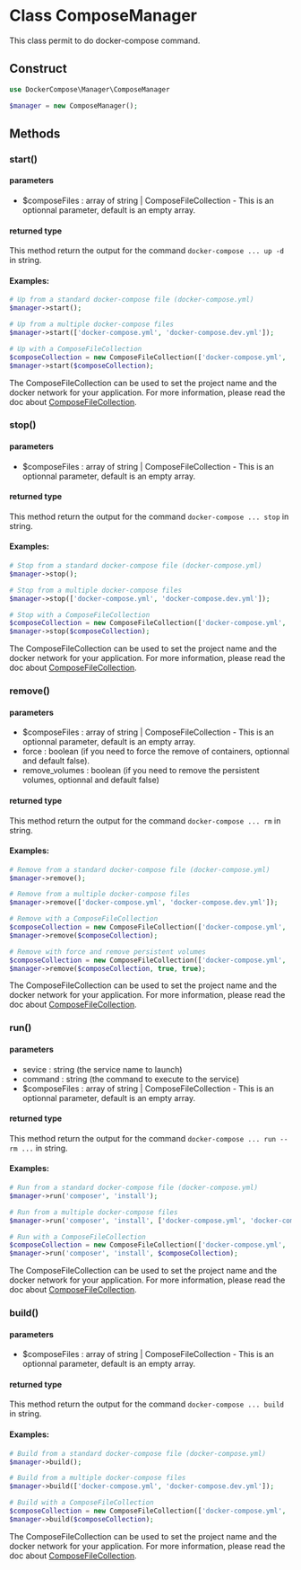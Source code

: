 # Class ComposeManager

This class permit to do docker-compose command.

## Construct

```php
use DockerCompose\Manager\ComposeManager

$manager = new ComposeManager();
```

## Methods

### start()
#### parameters
* $composeFiles : array of string | ComposeFileCollection - This is an optionnal parameter, default is an empty array.

#### returned type
This method return the output for the command `docker-compose ... up -d` in string.

#### Examples:
```php
# Up from a standard docker-compose file (docker-compose.yml)
$manager->start();

# Up from a multiple docker-compose files
$manager->start(['docker-compose.yml', 'docker-compose.dev.yml']);

# Up with a ComposeFileCollection
$composeCollection = new ComposeFileCollection(['docker-compose.yml', 'docker-compose.dev.yml']);
$manager->start($composeCollection);
```

The ComposeFileCollection can be used to set the project name and the docker network for your application. For more information, please read the doc about [ComposeFileCollection](/composefilecollection).

### stop()
#### parameters
* $composeFiles : array of string | ComposeFileCollection - This is an optionnal parameter, default is an empty array.

#### returned type
This method return the output for the command `docker-compose ... stop` in string.

#### Examples:
```php
# Stop from a standard docker-compose file (docker-compose.yml)
$manager->stop();

# Stop from a multiple docker-compose files
$manager->stop(['docker-compose.yml', 'docker-compose.dev.yml']);

# Stop with a ComposeFileCollection
$composeCollection = new ComposeFileCollection(['docker-compose.yml', 'docker-compose.dev.yml']);
$manager->stop($composeCollection);
```

The ComposeFileCollection can be used to set the project name and the docker network for your application. For more information, please read the doc about [ComposeFileCollection](/composefilecollection).

### remove()
#### parameters
* $composeFiles : array of string | ComposeFileCollection - This is an optionnal parameter, default is an empty array.
* force : boolean (if you need to force the remove of containers, optionnal and default false).
* remove_volumes : boolean (if you need to remove the persistent volumes, optionnal and default false)

#### returned type
This method return the output for the command `docker-compose ... rm` in string.

#### Examples:
```php
# Remove from a standard docker-compose file (docker-compose.yml)
$manager->remove();

# Remove from a multiple docker-compose files
$manager->remove(['docker-compose.yml', 'docker-compose.dev.yml']);

# Remove with a ComposeFileCollection
$composeCollection = new ComposeFileCollection(['docker-compose.yml', 'docker-compose.dev.yml']);
$manager->remove($composeCollection);

# Remove with force and remove persistent volumes
$composeCollection = new ComposeFileCollection(['docker-compose.yml', 'docker-compose.dev.yml']);
$manager->remove($composeCollection, true, true);
```

The ComposeFileCollection can be used to set the project name and the docker network for your application. For more information, please read the doc about [ComposeFileCollection](/composefilecollection).

### run()
#### parameters
* sevice : string (the service name to launch)
* command : string (the command to execute to the service)
* $composeFiles : array of string | ComposeFileCollection - This is an optionnal parameter, default is an empty array.

#### returned type
This method return the output for the command `docker-compose ... run --rm ...` in string.

#### Examples:
```php
# Run from a standard docker-compose file (docker-compose.yml)
$manager->run('composer', 'install');

# Run from a multiple docker-compose files
$manager->run('composer', 'install', ['docker-compose.yml', 'docker-compose.dev.yml']);

# Run with a ComposeFileCollection
$composeCollection = new ComposeFileCollection(['docker-compose.yml', 'docker-compose.dev.yml']);
$manager->run('composer', 'install', $composeCollection);
```

The ComposeFileCollection can be used to set the project name and the docker network for your application. For more information, please read the doc about [ComposeFileCollection](/composefilecollection).


### build()
#### parameters
* $composeFiles : array of string | ComposeFileCollection - This is an optionnal parameter, default is an empty array.

#### returned type
This method return the output for the command `docker-compose ... build` in string.

#### Examples:
```php
# Build from a standard docker-compose file (docker-compose.yml)
$manager->build();

# Build from a multiple docker-compose files
$manager->build(['docker-compose.yml', 'docker-compose.dev.yml']);

# Build with a ComposeFileCollection
$composeCollection = new ComposeFileCollection(['docker-compose.yml', 'docker-compose.dev.yml']);
$manager->build($composeCollection);
```

The ComposeFileCollection can be used to set the project name and the docker network for your application. For more information, please read the doc about [ComposeFileCollection](/composefilecollection).
